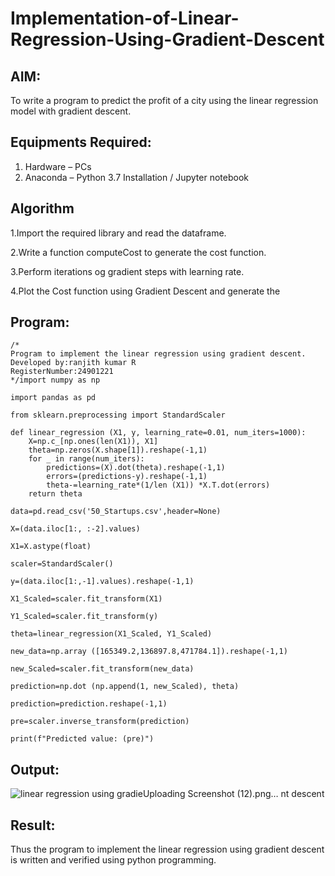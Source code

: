 # Implementation-of-Linear-Regression-Using-Gradient-Descent

## AIM:
To write a program to predict the profit of a city using the linear regression model with gradient descent.

## Equipments Required:
1. Hardware – PCs
2. Anaconda – Python 3.7 Installation / Jupyter notebook

## Algorithm
1.Import the required library and read the dataframe.

2.Write a function computeCost to generate the cost function.

3.Perform iterations og gradient steps with learning rate.

4.Plot the Cost function using Gradient Descent and generate the 

## Program:
```
/*
Program to implement the linear regression using gradient descent.
Developed by:ranjith kumar R 
RegisterNumber:24901221  
*/import numpy as np

import pandas as pd

from sklearn.preprocessing import StandardScaler

def linear_regression (X1, y, learning_rate=0.01, num_iters=1000):
    X=np.c_[np.ones(len(X1)), X1]
    theta=np.zeros(X.shape[1]).reshape(-1,1)
    for _ in range(num_iters):
        predictions=(X).dot(theta).reshape(-1,1)
        errors=(predictions-y).reshape(-1,1)
        theta-=learning_rate*(1/len (X1)) *X.T.dot(errors)
    return theta

data=pd.read_csv('50_Startups.csv',header=None)

X=(data.iloc[1:, :-2].values)

X1=X.astype(float)

scaler=StandardScaler()

y=(data.iloc[1:,-1].values).reshape(-1,1)

X1_Scaled=scaler.fit_transform(X1)

Y1_Scaled=scaler.fit_transform(y)

theta=linear_regression(X1_Scaled, Y1_Scaled)

new_data=np.array ([165349.2,136897.8,471784.1]).reshape(-1,1)

new_Scaled=scaler.fit_transform(new_data)

prediction=np.dot (np.append(1, new_Scaled), theta)

prediction=prediction.reshape(-1,1)

pre=scaler.inverse_transform(prediction)

print(f"Predicted value: (pre)")
```

## Output:
![linear regression using gradie![Uploading Screenshot (12).png…]()
nt descent](sam.png)


## Result:
Thus the program to implement the linear regression using gradient descent is written and verified using python programming.

